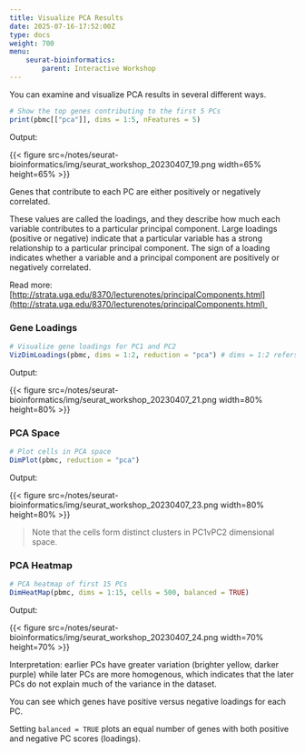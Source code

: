 ```yaml
---
title: Visualize PCA Results
date: 2025-07-16-17:52:00Z
type: docs 
weight: 700
menu: 
    seurat-bioinformatics:
        parent: Interactive Workshop
---
```


You can examine and visualize PCA results in several different ways. 

```r
# Show the top genes contributing to the first 5 PCs
print(pbmc[["pca"]], dims = 1:5, nFeatures = 5)
```

Output:

{{< figure src=/notes/seurat-bioinformatics/img/seurat_workshop_20230407_19.png width=65% height=65% >}}

Genes that contribute to each PC are either positively or negatively correlated. 

These values are called the loadings, and they describe how much each variable contributes to a particular principal component. Large loadings (positive or negative) indicate that a particular variable has a strong relationship to a particular principal component. The sign of a loading indicates whether a variable and a principal component are positively or negatively correlated.

Read more: [http://strata.uga.edu/8370/lecturenotes/principalComponents.html](http://strata.uga.edu/8370/lecturenotes/principalComponents.html) 

### Gene Loadings

```r
# Visualize gene loadings for PC1 and PC2
VizDimLoadings(pbmc, dims = 1:2, reduction = "pca") # dims = 1:2 refers to PC1 and PC2
```

Output:

{{< figure src=/notes/seurat-bioinformatics/img/seurat_workshop_20230407_21.png width=80% height=80% >}}

### PCA Space

```r
# Plot cells in PCA space
DimPlot(pbmc, reduction = "pca")
```

Output: 

{{< figure src=/notes/seurat-bioinformatics/img/seurat_workshop_20230407_23.png width=80% height=80% >}}

>Note that the cells form distinct clusters in PC1vPC2 dimensional space.

### PCA Heatmap

```r
# PCA heatmap of first 15 PCs
DimHeatMap(pbmc, dims = 1:15, cells = 500, balanced = TRUE)
```

Output: 

{{< figure src=/notes/seurat-bioinformatics/img/seurat_workshop_20230407_24.png width=70% height=70% >}}


Interpretation: earlier PCs have greater variation (brighter yellow, darker purple) while later PCs are more homogenous, which indicates that the later PCs do not explain much of the variance in the dataset.

You can see which genes have positive versus negative loadings for each PC. 

Setting `balanced = TRUE` plots an equal number of genes with both positive and negative PC scores (loadings). 

